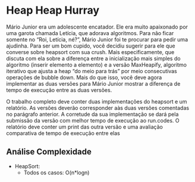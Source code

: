 # Heap Heap Hurray

Mário Junior era um adolescente encatador. Ele era muito apaixonado por uma garota chamada Letícia, que adorava algoritmos. Para não ficar somente no
“Roi, Letícia, né?”, Mário Junior foi te procurar para pedir uma ajudinha. Para ser um bom cupido, você decidiu sugerir para ele que converse sobre heapsort com sua
crush. Mais especificamente, que discuta com ela sobre a diferença entre a inicialização mais simples do algoritmo (inserir elemento a elemento) e a versão
MaxHeapify, algoritmo iterativo que ajusta a heap “do meio para trás” por meio consecutivas operações de bubble down. Mais do que isso, você deve agora
implementar as duas versões para Mário Junior mostrar a diferença de tempo de execução entre as duas versões.

O trabalho completo deve conter duas implementações do heapsort e um relatório. As versões deverão corresponder aàs duas versões comentadas no
parágrafo anterior. A corretude da sua implementação se dará pela submissão da versão com melhor tempo de execução ao run.codes. O relatório deve conter um
print das outra versão e uma avaliação comparativa de tempo de execução entre elas

## Análise Complexidade
- HeapSort:
  - Todos os casos: O(n*logn)
